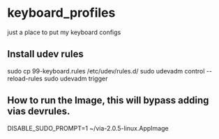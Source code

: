 # keyboard_profiles
just a place to put my keyboard configs

## Install udev rules
sudo cp 99-keyboard.rules /etc/udev/rules.d/
sudo udevadm control --reload-rules
sudo udevadm trigger

## How to run the Image, this will bypass adding vias devrules.
DISABLE_SUDO_PROMPT=1 ~/via-2.0.5-linux.AppImage

